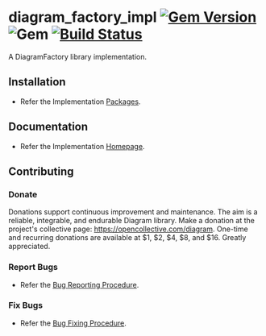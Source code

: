 # diagram_factory_impl [![Gem Version](https://badge.fury.io/rb/diagram_factory_impl.svg)](https://badge.fury.io/rb/diagram_factory_impl) ![Gem](https://img.shields.io/gem/dt/diagram_factory_impl) [![Build Status](https://travis-ci.com/Diligent-Software-LLC/diagram_factory_impl.svg?branch=master)](https://travis-ci.com/Diligent-Software-LLC/diagram_factory_impl)

A DiagramFactory library implementation.

## Installation

- Refer the Implementation 
[Packages](https://docs.diligentsoftware.org/diagram-1/factory/packages#implementation).

## Documentation

- Refer the Implementation 
[Homepage](https://docs.diligentsoftware.org/diagram-1/factory/implementation).

## Contributing

### Donate

Donations support continuous improvement and maintenance. The aim is a reliable,
integrable, and endurable Diagram library. Make a donation at the project's 
collective page: https://opencollective.com/diagram. One-time and recurring 
donations are available at $1, $2, $4, $8, and $16. Greatly appreciated.

### Report Bugs

- Refer the 
[Bug Reporting Procedure](https://github.com/Diligent-Software-LLC/diagram_factory_impl/issues/1).

### Fix Bugs

- Refer the 
[Bug Fixing Procedure](https://github.com/Diligent-Software-LLC/diagram_factory_impl/issues/2).
